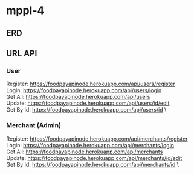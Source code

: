 # mppl-4

## ERD

## URL API
### User
Register: https://foodpayapinode.herokuapp.com/api/users/register \
Login: https://foodpayapinode.herokuapp.com/api/users/login \
Get All: https://foodpayapinode.herokuapp.com/api/users \
Update: https://foodpayapinode.herokuapp.com/api/users/id/edit \
Get By Id: https://foodpayapinode.herokuapp.com/api/users/id \
### Merchant (Admin)
Register: https://foodpayapinode.herokuapp.com/api/merchants/register \
Login: https://foodpayapinode.herokuapp.com/api/merchants/login \
Get All: https://foodpayapinode.herokuapp.com/api/merchants \
Update: https://foodpayapinode.herokuapp.com/api/merchants/id/edit \
Get By Id: https://foodpayapinode.herokuapp.com/api/merchants/id \


